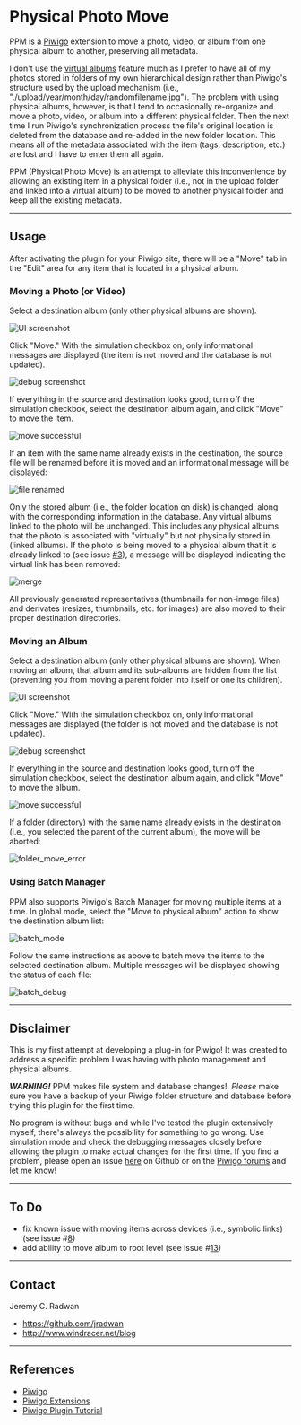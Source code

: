 # Physical Photo Move
PPM is a [Piwigo](http://piwigo.org/) extension to move a photo, video, or album from one physical album to another, preserving all metadata.

I don't use the [virtual albums](http://piwigo.org/doc/doku.php?id=user_documentation:albums_management) feature much as I prefer to have all of my photos stored in folders of my own hierarchical design rather than Piwigo's structure used by the upload mechanism (i.e., "./upload/year/month/day/randomfilename.jpg"). The problem with using physical albums, however, is that I tend to occasionally re-organize and move a photo, video, or album into a different physical folder. Then the next time I run Piwigo's synchronization process the file's original location is deleted from the database and re-added in the new folder location. This means all of the metadata associated with the item (tags, description, etc.) are lost and I have to enter them all again.

PPM (Physical Photo Move) is an attempt to alleviate this inconvenience by allowing an existing item in a physical folder (i.e., not in the upload folder and linked into a virtual album) to be moved to another physical folder and keep all the existing metadata.

- - -
## Usage

After activating the plugin for your Piwigo site, there will be a "Move" tab in the "Edit" area for any item that is located in a physical album.

### Moving a Photo (or Video)

Select a destination album (only other physical albums are shown).

![UI screenshot](https://github.com/jradwan/Piwigo-physical_photo_move/raw/master/resources/ppm-main-ui-file.jpg)

Click "Move." With the simulation checkbox on, only informational messages are displayed (the item is not moved and the database is not updated). 

![debug screenshot](https://github.com/jradwan/Piwigo-physical_photo_move/raw/master/resources/ppm-debug-info-file.jpg)

If everything in the source and destination looks good, turn off the simulation checkbox, select the destination album again, and click "Move" to move the item.

![move successful](https://github.com/jradwan/Piwigo-physical_photo_move/raw/master/resources/ppm-moved-file.jpg)

If an item with the same name already exists in the destination, the source file will be renamed before it is moved and an informational message will be displayed:

![file renamed](https://github.com/jradwan/Piwigo-physical_photo_move/raw/master/resources/ppm-rename.jpg)

Only the stored album (i.e., the folder location on disk) is changed, along with the corresponding information in the database. Any virtual albums linked to the photo will be unchanged. This includes any physical albums that the photo is associated with "virtually" but not physically stored in (linked albums). If the photo is being moved to a physical album that it is already linked to (see issue [#3](https://github.com/jradwan/Piwigo-physical_photo_move/issues/3)), a message will be displayed indicating the virtual link has been removed:

![merge](https://github.com/jradwan/Piwigo-physical_photo_move/raw/master/resources/ppm-virtual-merge.jpg)

All previously generated representatives (thumbnails for non-image files) and derivates (resizes, thumbnails, etc. for images) are also moved to their proper destination directories.

### Moving an Album

Select a destination album (only other physical albums are shown). When moving an album, that album and its sub-albums are hidden from the list (preventing you from moving a parent folder into itself or one its children).

![UI screenshot](https://github.com/jradwan/Piwigo-physical_photo_move/raw/master/resources/ppm-main-ui-folder.jpg)

Click "Move." With the simulation checkbox on, only informational messages are displayed (the folder is not moved and the database is not updated). 

![debug screenshot](https://github.com/jradwan/Piwigo-physical_photo_move/raw/master/resources/ppm-debug-info-folder.jpg)

If everything in the source and destination looks good, turn off the simulation checkbox, select the destination album again, and click "Move" to move the album.

![move successful](https://github.com/jradwan/Piwigo-physical_photo_move/raw/master/resources/ppm-moved-folder.jpg)

If a folder (directory) with the same name already exists in the destination (i.e., you selected the parent of the current album), the move will be aborted:

![folder_move_error](https://github.com/jradwan/Piwigo-physical_photo_move/raw/master/resources/ppm-folder-error.jpg)

### Using Batch Manager

PPM also supports Piwigo's Batch Manager for moving multiple items at a time. In global mode, select the "Move to physical album" action to show the destination album list:

![batch_mode](https://github.com/jradwan/Piwigo-physical_photo_move/raw/master/resources/ppm-batch-ui.jpg)

Follow the same instructions as above to batch move the items to the selected destination album. Multiple messages will be displayed showing the status of each file:

![batch_debug](https://github.com/jradwan/Piwigo-physical_photo_move/raw/master/resources/ppm-batch-debug-info.jpg)

- - -
## Disclaimer

This is my first attempt at developing a plug-in for Piwigo! It was created to address a specific problem I was having with photo management and physical albums. 

***WARNING!*** PPM makes file system and database changes!  _Please_ make sure you have a backup of your Piwigo folder structure and database before trying this plugin for the first time. 

No program is without bugs and while I've tested the plugin extensively myself, there's always the possibility for something to go wrong. Use simulation mode and check the debugging messages closely before allowing the plugin to make actual changes for the first time. If you find a problem, please open an issue [here](https://github.com/jradwan/Piwigo-physical_photo_move/issues) on Github or on the [Piwigo forums](http://piwigo.org/forum/) and let me know!

- - -
## To Do

- fix known issue with moving items across devices (i.e., symbolic links) (see issue #[8](https://github.com/jradwan/Piwigo-physical_photo_move/issues/8))
- add ability to move album to root level (see issue #[13](https://github.com/jradwan/Piwigo-physical_photo_move/issues/13))

- - -
## Contact

Jeremy C. Radwan

- https://github.com/jradwan
- http://www.windracer.net/blog

- - -
## References

- [Piwigo](http://piwigo.org/)
- [Piwigo Extensions](http://piwigo.org/ext/)
- [Piwigo Plugin Tutorial](http://piwigo.org/doc/doku.php?id=dev:extensions:plugin_tutorial1)
